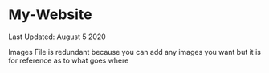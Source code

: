 # My-Website
Last Updated: August 5 2020

Images File is redundant because you can add any images you want but it is for reference as to what goes where
